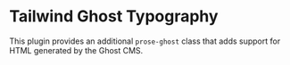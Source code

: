 # Tailwind Ghost Typography

This plugin provides an additional `prose-ghost` class that adds support for HTML generated by the Ghost CMS.
